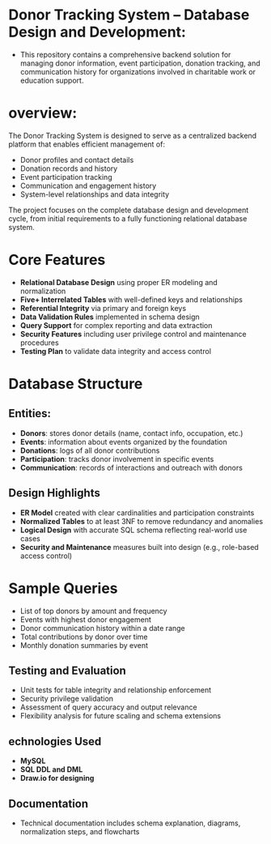 # Donor Tracking System – Database Design and Development:
  - This repository contains a comprehensive backend solution for managing donor information, event participation, donation tracking, and communication history for organizations involved in charitable work or education support.

# overview:

The Donor Tracking System is designed to serve as a centralized backend platform that enables efficient management of:

- Donor profiles and contact details
- Donation records and history
- Event participation tracking
- Communication and engagement history
- System-level relationships and data integrity

The project focuses on the complete database design and development cycle, from initial requirements to a fully functioning relational database system.

# Core Features

- **Relational Database Design** using proper ER modeling and normalization
- **Five+ Interrelated Tables** with well-defined keys and relationships
- **Referential Integrity** via primary and foreign keys
- **Data Validation Rules** implemented in schema design
- **Query Support** for complex reporting and data extraction
- **Security Features** including user privilege control and maintenance procedures
- **Testing Plan** to validate data integrity and access control

# Database Structure

## Entities:

- **Donors**: stores donor details (name, contact info, occupation, etc.)
- **Events**: information about events organized by the foundation
- **Donations**: logs of all donor contributions
- **Participation**: tracks donor involvement in specific events
- **Communication**: records of interactions and outreach with donors


## Design Highlights

- **ER Model** created with clear cardinalities and participation constraints
- **Normalized Tables** to at least 3NF to remove redundancy and anomalies
- **Logical Design** with accurate SQL schema reflecting real-world use cases
- **Security and Maintenance** measures built into design (e.g., role-based access control)

# Sample Queries

- List of top donors by amount and frequency
- Events with highest donor engagement
- Donor communication history within a date range
- Total contributions by donor over time
- Monthly donation summaries by event

## Testing and Evaluation

- Unit tests for table integrity and relationship enforcement
- Security privilege validation
- Assessment of query accuracy and output relevance
- Flexibility analysis for future scaling and schema extensions

## echnologies Used

- **MySQL**
- **SQL DDL and DML**
- **Draw.io for designing**



## Documentation

- Technical documentation includes schema explanation, diagrams, normalization steps, and flowcharts
